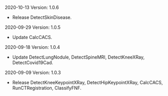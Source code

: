2020-10-13 Version: 1.0.6
- Release DetectSkinDisease.

2020-09-29 Version: 1.0.5
- Update CalcCACS.

2020-09-18 Version: 1.0.4
- Update DetectLungNodule, DetectSpineMRI, DetectKneeXRay, DetectCovid19Cad.

2020-09-09 Version: 1.0.3
- Release DetectKneeKeypointXRay, DetectHipKeypointXRay, CalcCACS, RunCTRegistration, ClassifyFNF.

